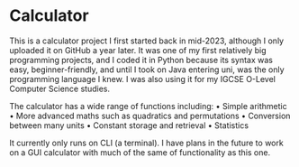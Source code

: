 # Calculator
This is a calculator project I first started back in mid-2023, although I only uploaded it on GitHub a year later. It was one of my first relatively big programming projects, and I coded it in Python because its syntax was easy, beginner-friendly, and until I took on Java entering uni, was the only programming language I knew. I was also using it for my IGCSE O-Level Computer Science studies.

The calculator has a wide range of functions including:
• Simple arithmetic
• More advanced maths such as quadratics and permutations
• Conversion between many units
• Constant storage and retrieval
• Statistics

It currently only runs on CLI (a terminal). I have plans in the future to work on a GUI calculator with much of the same of functionality as this one.
